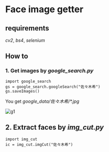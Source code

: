 # Face image getter

## requirements
*cv2*, *bs4*, *selenium*

## How to
### 1. Get images by *google_search.py*
~~~
import google_search
gs = google_search.googleSearch("佐々木希")
gs.saveImages()
~~~

You get *google_data/佐々木希/\*.jpg*

![g1](https://user-images.githubusercontent.com/47266653/54268646-0109cb80-45bf-11e9-9c6f-6fcad38d672c.png)

## 2. Extract faces by *img_cut.py*
~~~
import img_cut
ic = img_cut.imgCut("佐々木希")
~~~


